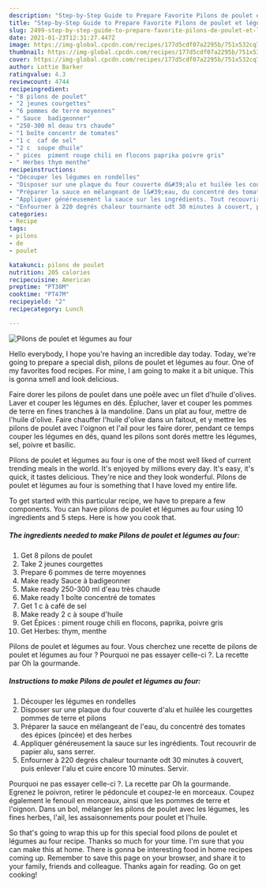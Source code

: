 ```yaml
---
description: "Step-by-Step Guide to Prepare Favorite Pilons de poulet et légumes au four"
title: "Step-by-Step Guide to Prepare Favorite Pilons de poulet et légumes au four"
slug: 2499-step-by-step-guide-to-prepare-favorite-pilons-de-poulet-et-legumes-au-four
date: 2021-01-23T12:31:27.447Z
image: https://img-global.cpcdn.com/recipes/177d5cdf07a2295b/751x532cq70/pilons-de-poulet-et-legumes-au-four-photo-principale-de-la-recette.jpg
thumbnail: https://img-global.cpcdn.com/recipes/177d5cdf07a2295b/751x532cq70/pilons-de-poulet-et-legumes-au-four-photo-principale-de-la-recette.jpg
cover: https://img-global.cpcdn.com/recipes/177d5cdf07a2295b/751x532cq70/pilons-de-poulet-et-legumes-au-four-photo-principale-de-la-recette.jpg
author: Lottie Barker
ratingvalue: 4.3
reviewcount: 4744
recipeingredient:
- "8 pilons de poulet"
- "2 jeunes courgettes"
- "6 pommes de terre moyennes"
- " Sauce  badigeonner"
- "250-300 ml deau trs chaude"
- "1 boîte concentr de tomates"
- "1 c  caf de sel"
- "2 c  soupe dhuile"
- " pices  piment rouge chili en flocons paprika poivre gris"
- " Herbes thym menthe"
recipeinstructions:
- "Découper les légumes en rondelles"
- "Disposer sur une plaque du four couverte d&#39;alu et huilée les courgettes pommes de terre et pilons"
- "Préparer la sauce en mélangeant de l&#39;eau, du concentré des tomates des épices (pincée) et des herbes"
- "Appliquer généreusement la sauce sur les ingrédients. Tout recouvrir de papier alu, sans serrer."
- "Enfourner à 220 degrés chaleur tournante odt 30 minutes à couvert, puis enlever l&#39;alu et cuire encore 10 minutes. Servir."
categories:
- Recipe
tags:
- pilons
- de
- poulet

katakunci: pilons de poulet 
nutrition: 205 calories
recipecuisine: American
preptime: "PT38M"
cooktime: "PT47M"
recipeyield: "2"
recipecategory: Lunch

---
```



![Pilons de poulet et légumes au four](https://img-global.cpcdn.com/recipes/177d5cdf07a2295b/751x532cq70/pilons-de-poulet-et-legumes-au-four-photo-principale-de-la-recette.jpg)

Hello everybody, I hope you're having an incredible day today. Today, we're going to prepare a special dish, pilons de poulet et légumes au four. One of my favorites food recipes. For mine, I am going to make it a bit unique. This is gonna smell and look delicious.

Faire dorer les pilons de poulet dans une poêle avec un filet d&#39;huile d&#39;olives. Laver et couper les légumes en dés. Éplucher, laver et couper les pommes de terre en fines tranches à la mandoline. Dans un plat au four, mettre de l&#39;huile d&#39;olive. Faire chauffer l&#39;huile d&#39;olive dans un faitout, et y mettre les pilons de poulet avec l&#39;oignon et l&#39;ail pour les faire dorer, pendant ce temps couper les légumes en dés, quand les pilons sont dorés mettre les légumes, sel, poivre et basilic.

Pilons de poulet et légumes au four is one of the most well liked of current trending meals in the world. It's enjoyed by millions every day. It's easy, it's quick, it tastes delicious. They're nice and they look wonderful. Pilons de poulet et légumes au four is something that I have loved my entire life.


To get started with this particular recipe, we have to prepare a few components. You can have pilons de poulet et légumes au four using 10 ingredients and 5 steps. Here is how you cook that.

<!--inarticleads1-->

##### The ingredients needed to make Pilons de poulet et légumes au four:

1. Get 8 pilons de poulet
1. Take 2 jeunes courgettes
1. Prepare 6 pommes de terre moyennes
1. Make ready  Sauce à badigeonner
1. Make ready 250-300 ml d&#39;eau très chaude
1. Make ready 1 boîte concentré de tomates
1. Get 1 c à café de sel
1. Make ready 2 c à soupe d&#39;huile
1. Get  Épices : piment rouge chili en flocons, paprika, poivre gris
1. Get  Herbes: thym, menthe


Pilons de poulet et légumes au four. Vous cherchez une recette de pilons de poulet et légumes au four ? Pourquoi ne pas essayer celle-ci ?. La recette par Oh la gourmande. 

<!--inarticleads2-->

##### Instructions to make Pilons de poulet et légumes au four:

1. Découper les légumes en rondelles
1. Disposer sur une plaque du four couverte d&#39;alu et huilée les courgettes pommes de terre et pilons
1. Préparer la sauce en mélangeant de l&#39;eau, du concentré des tomates des épices (pincée) et des herbes
1. Appliquer généreusement la sauce sur les ingrédients. Tout recouvrir de papier alu, sans serrer.
1. Enfourner à 220 degrés chaleur tournante odt 30 minutes à couvert, puis enlever l&#39;alu et cuire encore 10 minutes. Servir.


Pourquoi ne pas essayer celle-ci ?. La recette par Oh la gourmande. Egrenez le poivron, retirer le pédoncule et coupez-le en morceaux. Coupez également le fenouil en morceaux, ainsi que les pommes de terre et l&#39;oignon. Dans un bol, mélanger les pilons de poulet avec les légumes, les fines herbes, l&#39;ail, les assaisonnements pour poulet et l&#39;huile. 

So that's going to wrap this up for this special food pilons de poulet et légumes au four recipe. Thanks so much for your time. I'm sure that you can make this at home. There is gonna be interesting food in home recipes coming up. Remember to save this page on your browser, and share it to your family, friends and colleague. Thanks again for reading. Go on get cooking!
